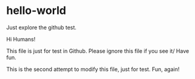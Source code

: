 # hello-world
Just explore the github test.

Hi Humans!

This file is just for test in Github.
Please ignore this file if you see it/
Have fun.

This is the second attempt to modify this file, just for test.
Fun, again!

